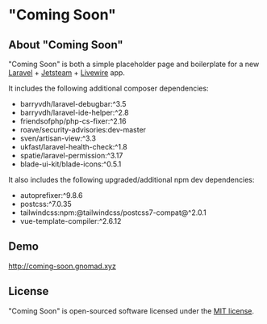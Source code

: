 # "Coming Soon"

## About "Coming Soon"

"Coming Soon" is both a simple placeholder page and boilerplate for a 
new [Laravel](https://laravel.com) + 
[Jetsteam](https://jetstream.laravel.com) + 
[Livewire](https://laravel-livewire.com/) app.

It includes the following additional composer dependencies:
* barryvdh/laravel-debugbar:^3.5
* barryvdh/laravel-ide-helper:^2.8
* friendsofphp/php-cs-fixer:^2.16
* roave/security-advisories:dev-master
* sven/artisan-view:^3.3
* ukfast/laravel-health-check:^1.8
* spatie/laravel-permission:^3.17
* blade-ui-kit/blade-icons:^0.5.1

It also includes the following upgraded/additional npm dev dependencies:   
* autoprefixer:^9.8.6
* postcss:^7.0.35
* tailwindcss:npm:@tailwindcss/postcss7-compat@^2.0.1
* vue-template-compiler:^2.6.12

## Demo

http://coming-soon.gnomad.xyz

## License

"Coming Soon" is open-sourced software licensed under the [MIT license](https://opensource.org/licenses/MIT).

